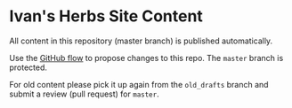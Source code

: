 # Ivan's Herbs Site Content

All content in this repository (master branch) is published automatically.

Use the [GitHub flow](https://guides.github.com/introduction/flow/) to propose changes to this repo. The `master` branch is protected.

For old content please pick it up again from the `old_drafts` branch and submit a review (pull request) for `master`.
